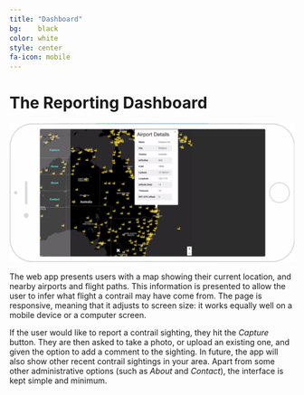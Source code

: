 ```yaml
---
title: "Dashboard"
bg:    black
color: white
style: center
fa-icon: mobile
---
```


# The Reporting Dashboard

![img](/img/mobile.png)

The web app presents users with a map showing their current location,
and nearby airports and flight paths. This information is presented to
allow the user to infer what flight a contrail may have come from. The
page is responsive, meaning that it adjusts to screen size: it works
equally well on a mobile device or a computer screen.

If the user would like to report a contrail sighting, they hit the
*Capture* button. They are then asked to take a photo, or upload an
existing one, and given the option to add a comment to the
sighting. In future, the app will also show other recent contrail
sightings in your area. Apart from some other administrative options
(such as *About* and *Contact*), the interface is kept simple and
minimum.
